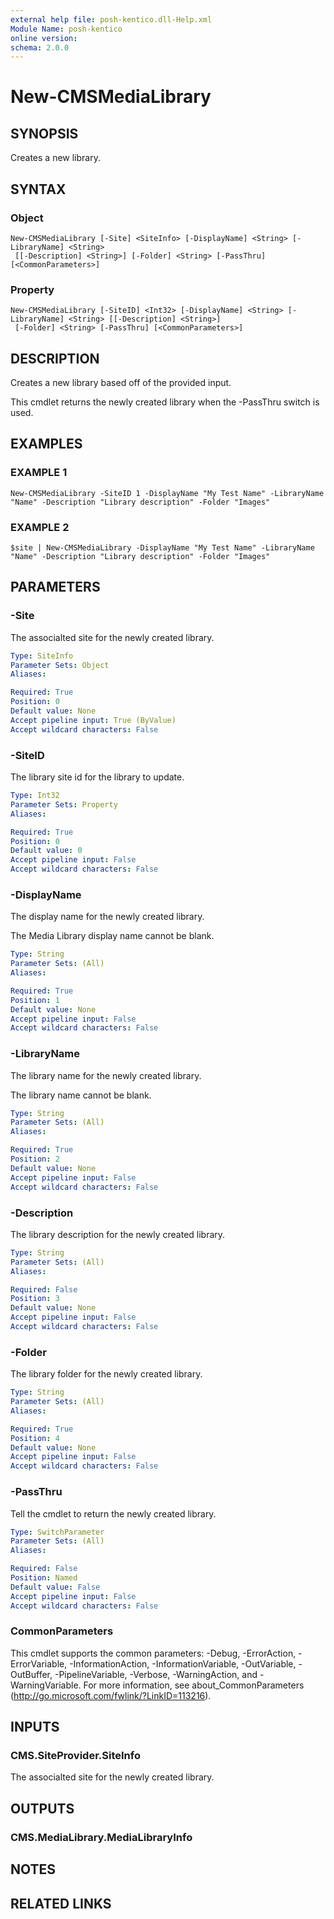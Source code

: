 ```yaml
---
external help file: posh-kentico.dll-Help.xml
Module Name: posh-kentico
online version:
schema: 2.0.0
---
```


# New-CMSMediaLibrary

## SYNOPSIS
Creates a new library.

## SYNTAX

### Object
```
New-CMSMediaLibrary [-Site] <SiteInfo> [-DisplayName] <String> [-LibraryName] <String>
 [[-Description] <String>] [-Folder] <String> [-PassThru] [<CommonParameters>]
```

### Property
```
New-CMSMediaLibrary [-SiteID] <Int32> [-DisplayName] <String> [-LibraryName] <String> [[-Description] <String>]
 [-Folder] <String> [-PassThru] [<CommonParameters>]
```

## DESCRIPTION
Creates a new library based off of the provided input.

This cmdlet returns the newly created library when the -PassThru switch is used.

## EXAMPLES

### EXAMPLE 1
```
New-CMSMediaLibrary -SiteID 1 -DisplayName "My Test Name" -LibraryName "Name" -Description "Library description" -Folder "Images"
```

### EXAMPLE 2
```
$site | New-CMSMediaLibrary -DisplayName "My Test Name" -LibraryName "Name" -Description "Library description" -Folder "Images"
```

## PARAMETERS

### -Site
The associalted site for the newly created library.

```yaml
Type: SiteInfo
Parameter Sets: Object
Aliases:

Required: True
Position: 0
Default value: None
Accept pipeline input: True (ByValue)
Accept wildcard characters: False
```

### -SiteID
The library site id for the library to update.

```yaml
Type: Int32
Parameter Sets: Property
Aliases:

Required: True
Position: 0
Default value: 0
Accept pipeline input: False
Accept wildcard characters: False
```

### -DisplayName
The display name for the newly created library.

The Media Library display name cannot be blank.

```yaml
Type: String
Parameter Sets: (All)
Aliases:

Required: True
Position: 1
Default value: None
Accept pipeline input: False
Accept wildcard characters: False
```

### -LibraryName
The library name for the newly created library.

The library name cannot be blank.

```yaml
Type: String
Parameter Sets: (All)
Aliases:

Required: True
Position: 2
Default value: None
Accept pipeline input: False
Accept wildcard characters: False
```

### -Description
The library description for the newly created library.

```yaml
Type: String
Parameter Sets: (All)
Aliases:

Required: False
Position: 3
Default value: None
Accept pipeline input: False
Accept wildcard characters: False
```

### -Folder
The library folder for the newly created library.

```yaml
Type: String
Parameter Sets: (All)
Aliases:

Required: True
Position: 4
Default value: None
Accept pipeline input: False
Accept wildcard characters: False
```

### -PassThru
Tell the cmdlet to return the newly created library.

```yaml
Type: SwitchParameter
Parameter Sets: (All)
Aliases:

Required: False
Position: Named
Default value: False
Accept pipeline input: False
Accept wildcard characters: False
```

### CommonParameters
This cmdlet supports the common parameters: -Debug, -ErrorAction, -ErrorVariable, -InformationAction, -InformationVariable, -OutVariable, -OutBuffer, -PipelineVariable, -Verbose, -WarningAction, and -WarningVariable.
For more information, see about_CommonParameters (http://go.microsoft.com/fwlink/?LinkID=113216).

## INPUTS

### CMS.SiteProvider.SiteInfo
The associalted site for the newly created library.

## OUTPUTS

### CMS.MediaLibrary.MediaLibraryInfo
## NOTES

## RELATED LINKS
